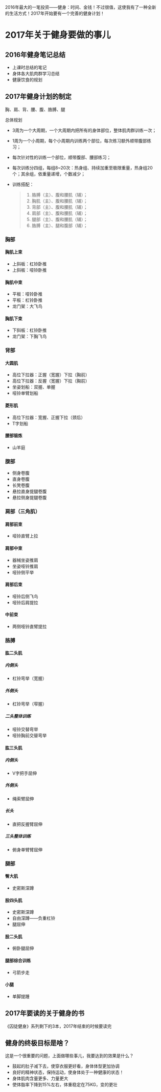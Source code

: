 2016年最大的一笔投资——健身：时间、金钱！不过很值，这使我有了一种全新的生活方式！2017年开始要有一个完善的健身计划！

# 2017年关于健身要做的事儿

## 2016年健身笔记总结

* 上课时总结的笔记
* 身体各大肌肉群学习总结
* 健康饮食的规划

## 2017年健身计划的制定

胸、肩、背、腰、腹、胳膊、腿

总体规划

* 3周为一个大周期，一个大周期内把所有的身体部位，整体肌肉群训练一次；
* 1周为一个小周期，每个小周期内训练两个部位，每次练习额外顺带腹部练习；
* 每次针对性的训练一个部位，顺带腹部、腰部练习；
* 每次训练分四组，每组8~20次：热身组、持续加重至极限重量，热身组20个；其余组，依重量递增，个数减少；
* 训练搭配：
  
  > 1. 胳膊（主）、腹和腰肌（辅）；
  > 2. 胸肌（主）、腹和腰肌（辅）；
  > 3. 背部（主）、腹和腰肌（辅）；
  > 4. 肩部（主）、腹和腰肌（辅）；
  > 5. 腿部（主）、腹和腰肌（辅）；
  > 6. 胳膊（主）、腿和腹部（辅）；

### 胸部

#### 胸肌上束

* 上斜板：杠铃卧推
* 上斜板：哑铃卧推

#### 胸肌中束

* 平板：哑铃卧推
* 平板：杠铃卧推
* 龙门架：大飞鸟

#### 胸肌下束

* 下斜板：杠铃卧推
* 龙门架：下胸飞鸟

### 背部

#### 大圆肌

* 高位下拉器：正握（宽握）下拉（胸前）
* 高位下拉器：反握（宽握）下拉（胸前）
* 坐姿划船：双握、单握
* 哑铃单臂划船

#### 菱形肌

* 高位下拉器：宽握、正握下拉（颈后）
* T字划船

#### 腰部锻炼

* 山羊庭

### 腹部

* 侧身卷腹
* 直身卷腹
* 长凳卷腹
* 悬拉直身提腿卷腹
* 悬拉侧身提腿卷腹

### 肩部（三角肌）

#### 肩部前束

* 哑铃直臂上拉

#### 肩部中束

* 器械坐姿推肩
* 坐姿哑铃推肩
* 哑铃侧平举

#### 肩部后束

* 哑铃后侧飞鸟
* 哑铃后肩提拉

#### 中前束

* 两侧哑铃直臂提拉

### 胳膊

#### 肱二头肌

##### 内侧头

* 杠铃弯举（宽握）

##### 外侧头

* 杠铃弯举（窄握）

##### 二头整体训练

* 哑铃交替弯举
* 哑铃胸前交替弯举

#### 肱三头肌

##### 内侧头

* V字把手屈伸

##### 外侧头

* 绳索臂屈伸

##### 长头

* 直把反握臂屈伸

##### 三头整体训练

* 俯身单臂臂屈伸


### 腿部

#### 臀大肌

* 史密斯深蹲

#### 股四头肌

* 史密斯深蹲
* 自由深蹲——负重杠铃
* 腿屈伸

#### 股二头肌

* 俯卧腿屈伸

#### 腿部综合训练

* 弓箭步走

#### 小腿

* 单脚提踵


## 2017年要读的关于健身的书

《囚徒健身》系列剩下的3本，2017年结束的时候要读完

## 健身的终极目标是啥？

这是一个很重要的问题，上面做哪些事儿，我要达到的效果是什么？

* 鼓起的肚子减下去，使穿衣服更好看，身体体型更加协调
* 良好的精神状态，保持运动，使身体处于一种健康的状态！
* 身体肌肉含量更多、力量更大
* 使体脂率下降到15%左右，体重稳定在75KG，变的更壮



